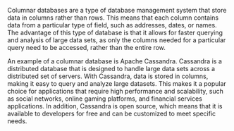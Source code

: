 Columnar databases are a type of database management system that store data in columns rather than rows. This means that each column contains data from a particular type of field, such as addresses, dates, or names. The advantage of this type of database is that it allows for faster querying and analysis of large data sets, as only the columns needed for a particular query need to be accessed, rather than the entire row.

An example of a columnar database is Apache Cassandra. Cassandra is a distributed database that is designed to handle large data sets across a distributed set of servers. With Cassandra, data is stored in columns, making it easy to query and analyze large datasets. This makes it a popular choice for applications that require high performance and scalability, such as social networks, online gaming platforms, and financial services applications. In addition, Cassandra is open source, which means that it is available to developers for free and can be customized to meet specific needs.